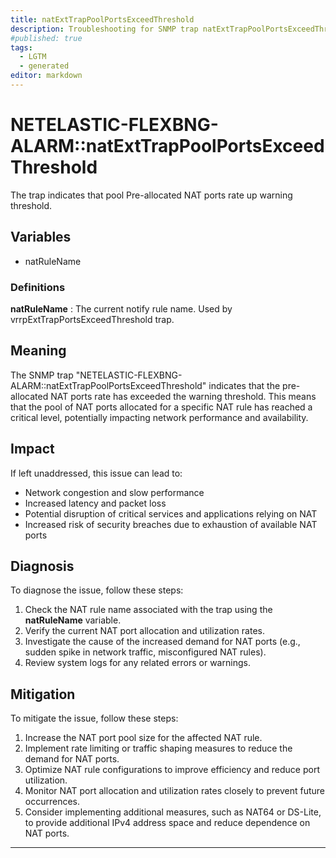```yaml
---
title: natExtTrapPoolPortsExceedThreshold
description: Troubleshooting for SNMP trap natExtTrapPoolPortsExceedThreshold
#published: true
tags:
  - LGTM
  - generated
editor: markdown
---
```


# NETELASTIC-FLEXBNG-ALARM::natExtTrapPoolPortsExceedThreshold 

The trap indicates that pool Pre-allocated NAT ports rate up warning threshold. 


## Variables


  - natRuleName 

### Definitions 


**natRuleName** 
: The current notify rule name.
Used by vrrpExtTrapPortsExceedThreshold trap. 


## Meaning

The SNMP trap "NETELASTIC-FLEXBNG-ALARM::natExtTrapPoolPortsExceedThreshold" indicates that the pre-allocated NAT ports rate has exceeded the warning threshold. This means that the pool of NAT ports allocated for a specific NAT rule has reached a critical level, potentially impacting network performance and availability.

## Impact

If left unaddressed, this issue can lead to:

* Network congestion and slow performance
* Increased latency and packet loss
* Potential disruption of critical services and applications relying on NAT
* Increased risk of security breaches due to exhaustion of available NAT ports

## Diagnosis

To diagnose the issue, follow these steps:

1. Check the NAT rule name associated with the trap using the **natRuleName** variable.
2. Verify the current NAT port allocation and utilization rates.
3. Investigate the cause of the increased demand for NAT ports (e.g., sudden spike in network traffic, misconfigured NAT rules).
4. Review system logs for any related errors or warnings.

## Mitigation

To mitigate the issue, follow these steps:

1. Increase the NAT port pool size for the affected NAT rule.
2. Implement rate limiting or traffic shaping measures to reduce the demand for NAT ports.
3. Optimize NAT rule configurations to improve efficiency and reduce port utilization.
4. Monitor NAT port allocation and utilization rates closely to prevent future occurrences.
5. Consider implementing additional measures, such as NAT64 or DS-Lite, to provide additional IPv4 address space and reduce dependence on NAT ports.
---




